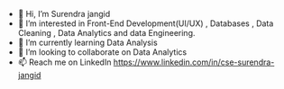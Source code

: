 - 👋 Hi, I’m Surendra jangid
- 👀 I’m interested in  Front-End Development(UI/UX) , Databases , Data Cleaning , Data Analytics and data Engineering.
- 🌱 I’m currently learning Data Analysis
- 💞️ I’m looking to collaborate on Data Analytics
- 📫 Reach me on LinkedIn https://www.linkedin.com/in/cse-surendra-jangid

<!---
surendrajngp/surendrajngp is a ✨ special ✨ repository because its `README.md` (this file) appears on your GitHub profile.
You can click the Preview link to take a look at your changes.
--->
